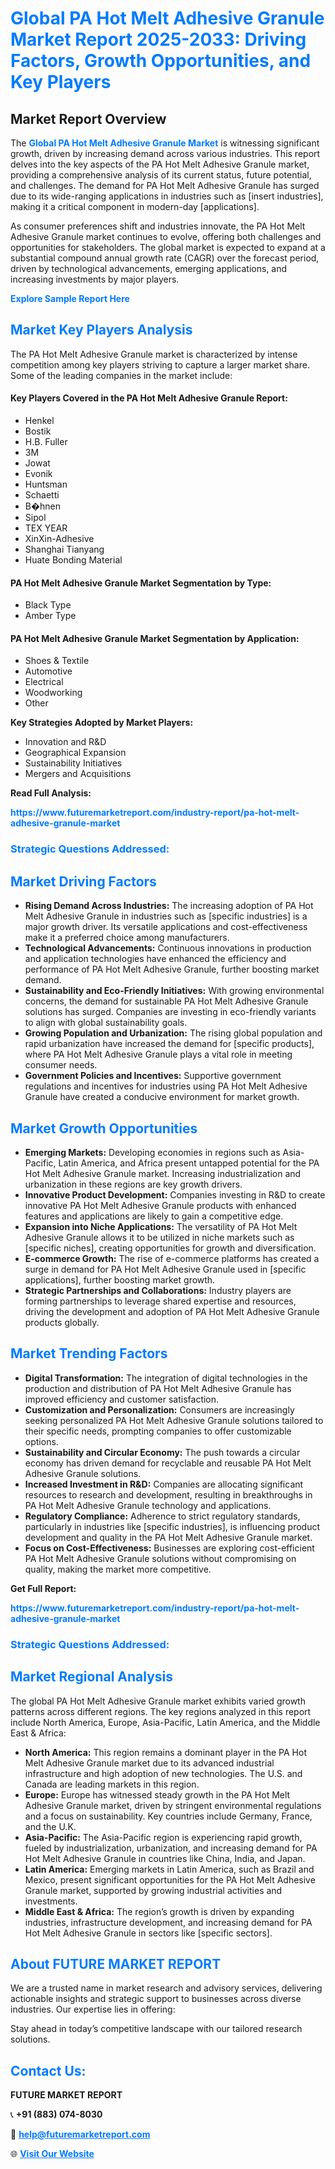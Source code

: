 <h1 style="color: #007BFF;">Global PA Hot Melt Adhesive Granule Market Report 2025-2033: Driving Factors, Growth Opportunities, and Key Players</h1>

<section id="overview">
<h2>Market Report Overview</h2>
<p>The <a href="https://www.futuremarketreport.com/industry-report/pa-hot-melt-adhesive-granule-market" style="color: #007BFF; text-decoration: none;"><strong>Global PA Hot Melt Adhesive Granule Market</strong></a> is witnessing significant growth, driven by increasing demand across various industries. This report delves into the key aspects of the PA Hot Melt Adhesive Granule market, providing a comprehensive analysis of its current status, future potential, and challenges. The demand for PA Hot Melt Adhesive Granule has surged due to its wide-ranging applications in industries such as [insert industries], making it a critical component in modern-day [applications].</p>
<p>As consumer preferences shift and industries innovate, the PA Hot Melt Adhesive Granule market continues to evolve, offering both challenges and opportunities for stakeholders. The global market is expected to expand at a substantial compound annual growth rate (CAGR) over the forecast period, driven by technological advancements, emerging applications, and increasing investments by major players.</p>
</section>

<section id="overview">
<p><a href="https://www.futuremarketreport.com/request-sample/reportId=46791" style="color: #007BFF; text-decoration: none;"><strong>Explore Sample Report Here</strong></a></p>
</section>

<section id="key-players">
<h2 style="color: #007BFF;">Market Key Players Analysis</h2>
<p>The PA Hot Melt Adhesive Granule market is characterized by intense competition among key players striving to capture a larger market share. Some of the leading companies in the market include:</p>
<h4>Key Players Covered in the PA Hot Melt Adhesive Granule Report:</h4>
<ul><li>Henkel</li><li>Bostik</li><li>H.B. Fuller</li><li>3M</li><li>Jowat</li><li>Evonik</li><li>Huntsman</li><li>Schaetti</li><li>B�hnen</li><li>Sipol</li><li>TEX YEAR</li><li>XinXin-Adhesive</li><li>Shanghai Tianyang</li><li>Huate Bonding Material</li></ul>
<h4>PA Hot Melt Adhesive Granule Market Segmentation by Type:</h4>
<ul><li>Black Type</li><li>Amber Type</li></ul>

<h4>PA Hot Melt Adhesive Granule Market Segmentation by Application:</h4>
<ul><li>Shoes &amp; Textile</li><li>Automotive</li><li>Electrical</li><li>Woodworking</li><li>Other</li></ul>
<p><strong>Key Strategies Adopted by Market Players:</strong></p>
<ul>
<li>Innovation and R&D</li>
<li>Geographical Expansion</li>
<li>Sustainability Initiatives</li>
<li>Mergers and Acquisitions</li>
</ul>
</section>

<section>
<p><strong>Read Full Analysis: </strong></p><a href="https://www.futuremarketreport.com/industry-report/pa-hot-melt-adhesive-granule-market" style="color: #007BFF; text-decoration: none;"><strong>https://www.futuremarketreport.com/industry-report/pa-hot-melt-adhesive-granule-market</strong></a>
<h3 style="color: #007BFF;">Strategic Questions Addressed:</h3>
</section>

<section id="driving-factors">
<h2 style="color: #007BFF;">Market Driving Factors</h2>
<ul>
<li><strong>Rising Demand Across Industries:</strong> The increasing adoption of PA Hot Melt Adhesive Granule in industries such as [specific industries] is a major growth driver. Its versatile applications and cost-effectiveness make it a preferred choice among manufacturers.</li>
<li><strong>Technological Advancements:</strong> Continuous innovations in production and application technologies have enhanced the efficiency and performance of PA Hot Melt Adhesive Granule, further boosting market demand.</li>
<li><strong>Sustainability and Eco-Friendly Initiatives:</strong> With growing environmental concerns, the demand for sustainable PA Hot Melt Adhesive Granule solutions has surged. Companies are investing in eco-friendly variants to align with global sustainability goals.</li>
<li><strong>Growing Population and Urbanization:</strong> The rising global population and rapid urbanization have increased the demand for [specific products], where PA Hot Melt Adhesive Granule plays a vital role in meeting consumer needs.</li>
<li><strong>Government Policies and Incentives:</strong> Supportive government regulations and incentives for industries using PA Hot Melt Adhesive Granule have created a conducive environment for market growth.</li>
</ul>
</section>

<section id="growth-opportunities">
<h2 style="color: #007BFF;">Market Growth Opportunities</h2>
<ul>
<li><strong>Emerging Markets:</strong> Developing economies in regions such as Asia-Pacific, Latin America, and Africa present untapped potential for the PA Hot Melt Adhesive Granule market. Increasing industrialization and urbanization in these regions are key growth drivers.</li>
<li><strong>Innovative Product Development:</strong> Companies investing in R&D to create innovative PA Hot Melt Adhesive Granule products with enhanced features and applications are likely to gain a competitive edge.</li>
<li><strong>Expansion into Niche Applications:</strong> The versatility of PA Hot Melt Adhesive Granule allows it to be utilized in niche markets such as [specific niches], creating opportunities for growth and diversification.</li>
<li><strong>E-commerce Growth:</strong> The rise of e-commerce platforms has created a surge in demand for PA Hot Melt Adhesive Granule used in [specific applications], further boosting market growth.</li>
<li><strong>Strategic Partnerships and Collaborations:</strong> Industry players are forming partnerships to leverage shared expertise and resources, driving the development and adoption of PA Hot Melt Adhesive Granule products globally.</li>
</ul>
</section>

<section id="trending-factors">
<h2 style="color: #007BFF;">Market Trending Factors</h2>
<ul>
<li><strong>Digital Transformation:</strong> The integration of digital technologies in the production and distribution of PA Hot Melt Adhesive Granule has improved efficiency and customer satisfaction.</li>
<li><strong>Customization and Personalization:</strong> Consumers are increasingly seeking personalized PA Hot Melt Adhesive Granule solutions tailored to their specific needs, prompting companies to offer customizable options.</li>
<li><strong>Sustainability and Circular Economy:</strong> The push towards a circular economy has driven demand for recyclable and reusable PA Hot Melt Adhesive Granule solutions.</li>
<li><strong>Increased Investment in R&D:</strong> Companies are allocating significant resources to research and development, resulting in breakthroughs in PA Hot Melt Adhesive Granule technology and applications.</li>
<li><strong>Regulatory Compliance:</strong> Adherence to strict regulatory standards, particularly in industries like [specific industries], is influencing product development and quality in the PA Hot Melt Adhesive Granule market.</li>
<li><strong>Focus on Cost-Effectiveness:</strong> Businesses are exploring cost-efficient PA Hot Melt Adhesive Granule solutions without compromising on quality, making the market more competitive.</li>
</ul>
</section>

<section>
<p><strong>Get Full Report: </strong></p><a href="https://www.futuremarketreport.com/industry-report/pa-hot-melt-adhesive-granule-market" style="color: #007BFF; text-decoration: none;"><strong>https://www.futuremarketreport.com/industry-report/pa-hot-melt-adhesive-granule-market</strong></a>
<h3 style="color: #007BFF;">Strategic Questions Addressed:</h3>
</section>


<section id="regional-analysis">
<h2 style="color: #007BFF;">Market Regional Analysis</h2>
<p>The global PA Hot Melt Adhesive Granule market exhibits varied growth patterns across different regions. The key regions analyzed in this report include North America, Europe, Asia-Pacific, Latin America, and the Middle East & Africa:</p>
<ul>
<li><strong>North America:</strong> This region remains a dominant player in the PA Hot Melt Adhesive Granule market due to its advanced industrial infrastructure and high adoption of new technologies. The U.S. and Canada are leading markets in this region.</li>
<li><strong>Europe:</strong> Europe has witnessed steady growth in the PA Hot Melt Adhesive Granule market, driven by stringent environmental regulations and a focus on sustainability. Key countries include Germany, France, and the U.K.</li>
<li><strong>Asia-Pacific:</strong> The Asia-Pacific region is experiencing rapid growth, fueled by industrialization, urbanization, and increasing demand for PA Hot Melt Adhesive Granule in countries like China, India, and Japan.</li>
<li><strong>Latin America:</strong> Emerging markets in Latin America, such as Brazil and Mexico, present significant opportunities for the PA Hot Melt Adhesive Granule market, supported by growing industrial activities and investments.</li>
<li><strong>Middle East & Africa:</strong> The region’s growth is driven by expanding industries, infrastructure development, and increasing demand for PA Hot Melt Adhesive Granule in sectors like [specific sectors].</li>
</ul>
</section>

<footer>
<h2 style="color: #007BFF;">About FUTURE MARKET REPORT</h2>
<p>We are a trusted name in market research and advisory services, delivering actionable insights and strategic support to businesses across diverse industries. Our expertise lies in offering:</p>

<p>Stay ahead in today’s competitive landscape with our tailored research solutions.</p>

<h2 style="color: #007BFF;">Contact Us:</h2>
<p><strong>FUTURE MARKET REPORT</strong></p>
<p>📞 <strong>+91 (883) 074-8030</strong></p>
<p>📧 <strong><a href="mailto:help@futuremarketreport.com" style="color: #007BFF;">help@futuremarketreport.com</a></strong></p>
<p>🌐 <strong><a href="https://www.futuremarketreport.com/" style="color: #007BFF;">Visit Our Website</a></strong></p>
</footer>